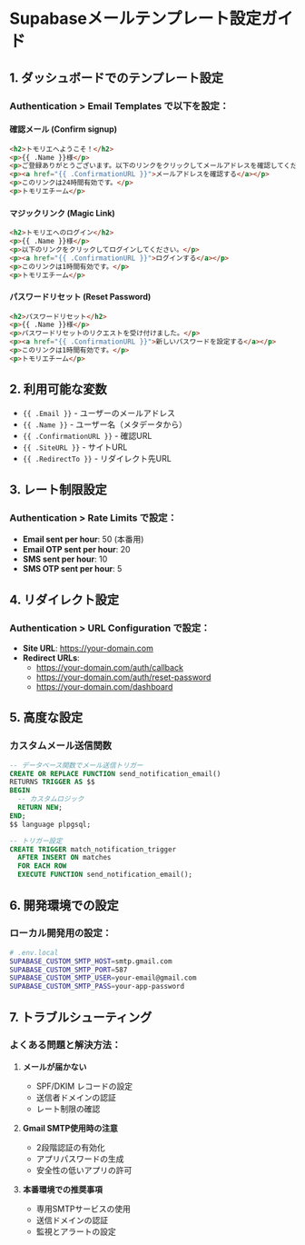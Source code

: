 # Supabaseメールテンプレート設定ガイド

## 1. ダッシュボードでのテンプレート設定

### Authentication > Email Templates で以下を設定：

#### **確認メール (Confirm signup)**
```html
<h2>トモリエへようこそ！</h2>
<p>{{ .Name }}様</p>
<p>ご登録ありがとうございます。以下のリンクをクリックしてメールアドレスを確認してください。</p>
<p><a href="{{ .ConfirmationURL }}">メールアドレスを確認する</a></p>
<p>このリンクは24時間有効です。</p>
<p>トモリエチーム</p>
```

#### **マジックリンク (Magic Link)**
```html
<h2>トモリエへのログイン</h2>
<p>{{ .Name }}様</p>
<p>以下のリンクをクリックしてログインしてください。</p>
<p><a href="{{ .ConfirmationURL }}">ログインする</a></p>
<p>このリンクは1時間有効です。</p>
<p>トモリエチーム</p>
```

#### **パスワードリセット (Reset Password)**
```html
<h2>パスワードリセット</h2>
<p>{{ .Name }}様</p>
<p>パスワードリセットのリクエストを受け付けました。</p>
<p><a href="{{ .ConfirmationURL }}">新しいパスワードを設定する</a></p>
<p>このリンクは1時間有効です。</p>
<p>トモリエチーム</p>
```

## 2. 利用可能な変数

- `{{ .Email }}` - ユーザーのメールアドレス
- `{{ .Name }}` - ユーザー名（メタデータから）
- `{{ .ConfirmationURL }}` - 確認URL
- `{{ .SiteURL }}` - サイトURL
- `{{ .RedirectTo }}` - リダイレクト先URL

## 3. レート制限設定

### Authentication > Rate Limits で設定：
- **Email sent per hour**: 50 (本番用)
- **Email OTP sent per hour**: 20
- **SMS sent per hour**: 10
- **SMS OTP sent per hour**: 5

## 4. リダイレクト設定

### Authentication > URL Configuration で設定：
- **Site URL**: https://your-domain.com
- **Redirect URLs**: 
  - https://your-domain.com/auth/callback
  - https://your-domain.com/auth/reset-password
  - https://your-domain.com/dashboard

## 5. 高度な設定

### カスタムメール送信関数
```sql
-- データベース関数でメール送信トリガー
CREATE OR REPLACE FUNCTION send_notification_email()
RETURNS TRIGGER AS $$
BEGIN
  -- カスタムロジック
  RETURN NEW;
END;
$$ language plpgsql;

-- トリガー設定
CREATE TRIGGER match_notification_trigger
  AFTER INSERT ON matches
  FOR EACH ROW
  EXECUTE FUNCTION send_notification_email();
```

## 6. 開発環境での設定

### ローカル開発用の設定：
```bash
# .env.local
SUPABASE_CUSTOM_SMTP_HOST=smtp.gmail.com
SUPABASE_CUSTOM_SMTP_PORT=587
SUPABASE_CUSTOM_SMTP_USER=your-email@gmail.com
SUPABASE_CUSTOM_SMTP_PASS=your-app-password
```

## 7. トラブルシューティング

### よくある問題と解決方法：

1. **メールが届かない**
   - SPF/DKIM レコードの設定
   - 送信者ドメインの認証
   - レート制限の確認

2. **Gmail SMTP使用時の注意**
   - 2段階認証の有効化
   - アプリパスワードの生成
   - 安全性の低いアプリの許可

3. **本番環境での推奨事項**
   - 専用SMTPサービスの使用
   - 送信ドメインの認証
   - 監視とアラートの設定